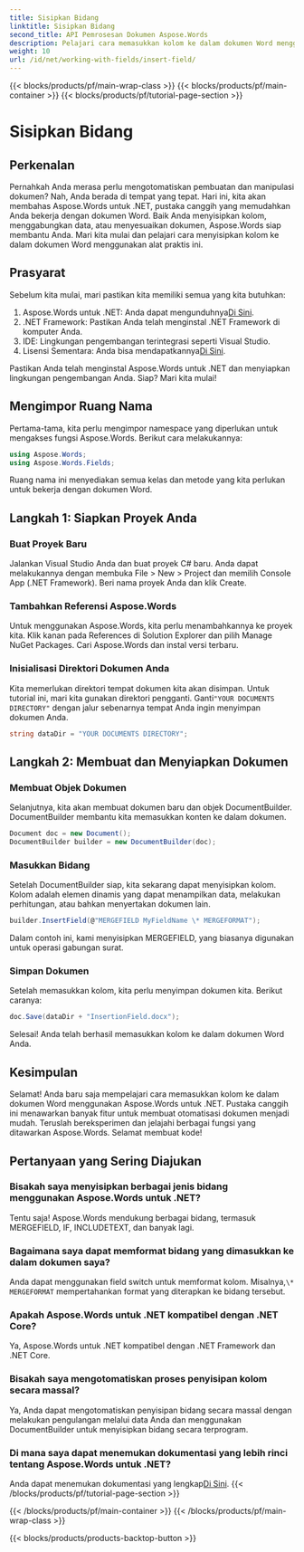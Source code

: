 ```yaml
---
title: Sisipkan Bidang
linktitle: Sisipkan Bidang
second_title: API Pemrosesan Dokumen Aspose.Words
description: Pelajari cara memasukkan kolom ke dalam dokumen Word menggunakan Aspose.Words untuk .NET dengan panduan terperinci dan langkah demi langkah. Sempurna untuk otomatisasi dokumen.
weight: 10
url: /id/net/working-with-fields/insert-field/
---
```


{{< blocks/products/pf/main-wrap-class >}}
{{< blocks/products/pf/main-container >}}
{{< blocks/products/pf/tutorial-page-section >}}

# Sisipkan Bidang

## Perkenalan

Pernahkah Anda merasa perlu mengotomatiskan pembuatan dan manipulasi dokumen? Nah, Anda berada di tempat yang tepat. Hari ini, kita akan membahas Aspose.Words untuk .NET, pustaka canggih yang memudahkan Anda bekerja dengan dokumen Word. Baik Anda menyisipkan kolom, menggabungkan data, atau menyesuaikan dokumen, Aspose.Words siap membantu Anda. Mari kita mulai dan pelajari cara menyisipkan kolom ke dalam dokumen Word menggunakan alat praktis ini.

## Prasyarat

Sebelum kita mulai, mari pastikan kita memiliki semua yang kita butuhkan:

1.  Aspose.Words untuk .NET: Anda dapat mengunduhnya[Di Sini](https://releases.aspose.com/words/net/).
2. .NET Framework: Pastikan Anda telah menginstal .NET Framework di komputer Anda.
3. IDE: Lingkungan pengembangan terintegrasi seperti Visual Studio.
4.  Lisensi Sementara: Anda bisa mendapatkannya[Di Sini](https://purchase.aspose.com/temporary-license/).

Pastikan Anda telah menginstal Aspose.Words untuk .NET dan menyiapkan lingkungan pengembangan Anda. Siap? Mari kita mulai!

## Mengimpor Ruang Nama

Pertama-tama, kita perlu mengimpor namespace yang diperlukan untuk mengakses fungsi Aspose.Words. Berikut cara melakukannya:

```csharp
using Aspose.Words;
using Aspose.Words.Fields;
```

Ruang nama ini menyediakan semua kelas dan metode yang kita perlukan untuk bekerja dengan dokumen Word.

## Langkah 1: Siapkan Proyek Anda

### Buat Proyek Baru

Jalankan Visual Studio Anda dan buat proyek C# baru. Anda dapat melakukannya dengan membuka File > New > Project dan memilih Console App (.NET Framework). Beri nama proyek Anda dan klik Create.

### Tambahkan Referensi Aspose.Words

Untuk menggunakan Aspose.Words, kita perlu menambahkannya ke proyek kita. Klik kanan pada References di Solution Explorer dan pilih Manage NuGet Packages. Cari Aspose.Words dan instal versi terbaru.

### Inisialisasi Direktori Dokumen Anda

 Kita memerlukan direktori tempat dokumen kita akan disimpan. Untuk tutorial ini, mari kita gunakan direktori pengganti. Ganti`"YOUR DOCUMENTS DIRECTORY"` dengan jalur sebenarnya tempat Anda ingin menyimpan dokumen Anda.

```csharp
string dataDir = "YOUR DOCUMENTS DIRECTORY";
```

## Langkah 2: Membuat dan Menyiapkan Dokumen

### Membuat Objek Dokumen

Selanjutnya, kita akan membuat dokumen baru dan objek DocumentBuilder. DocumentBuilder membantu kita memasukkan konten ke dalam dokumen.

```csharp
Document doc = new Document();
DocumentBuilder builder = new DocumentBuilder(doc);
```

### Masukkan Bidang

Setelah DocumentBuilder siap, kita sekarang dapat menyisipkan kolom. Kolom adalah elemen dinamis yang dapat menampilkan data, melakukan perhitungan, atau bahkan menyertakan dokumen lain.

```csharp
builder.InsertField(@"MERGEFIELD MyFieldName \* MERGEFORMAT");
```

Dalam contoh ini, kami menyisipkan MERGEFIELD, yang biasanya digunakan untuk operasi gabungan surat.

### Simpan Dokumen

Setelah memasukkan kolom, kita perlu menyimpan dokumen kita. Berikut caranya:

```csharp
doc.Save(dataDir + "InsertionField.docx");
```

Selesai! Anda telah berhasil memasukkan kolom ke dalam dokumen Word Anda.

## Kesimpulan

Selamat! Anda baru saja mempelajari cara memasukkan kolom ke dalam dokumen Word menggunakan Aspose.Words untuk .NET. Pustaka canggih ini menawarkan banyak fitur untuk membuat otomatisasi dokumen menjadi mudah. Teruslah bereksperimen dan jelajahi berbagai fungsi yang ditawarkan Aspose.Words. Selamat membuat kode!

## Pertanyaan yang Sering Diajukan

### Bisakah saya menyisipkan berbagai jenis bidang menggunakan Aspose.Words untuk .NET?  
Tentu saja! Aspose.Words mendukung berbagai bidang, termasuk MERGEFIELD, IF, INCLUDETEXT, dan banyak lagi.

### Bagaimana saya dapat memformat bidang yang dimasukkan ke dalam dokumen saya?  
 Anda dapat menggunakan field switch untuk memformat kolom. Misalnya,`\* MERGEFORMAT` mempertahankan format yang diterapkan ke bidang tersebut.

### Apakah Aspose.Words untuk .NET kompatibel dengan .NET Core?  
Ya, Aspose.Words untuk .NET kompatibel dengan .NET Framework dan .NET Core.

### Bisakah saya mengotomatiskan proses penyisipan kolom secara massal?  
Ya, Anda dapat mengotomatiskan penyisipan bidang secara massal dengan melakukan pengulangan melalui data Anda dan menggunakan DocumentBuilder untuk menyisipkan bidang secara terprogram.

### Di mana saya dapat menemukan dokumentasi yang lebih rinci tentang Aspose.Words untuk .NET?  
 Anda dapat menemukan dokumentasi yang lengkap[Di Sini](https://reference.aspose.com/words/net/).
{{< /blocks/products/pf/tutorial-page-section >}}

{{< /blocks/products/pf/main-container >}}
{{< /blocks/products/pf/main-wrap-class >}}

{{< blocks/products/products-backtop-button >}}
